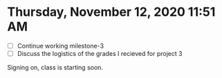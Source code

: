 # Thursday, November 12, 2020 11:51 AM

- [ ] Continue working milestone-3
- [ ] Discuss the logistics of the grades I recieved for project 3

Signing on, class is starting soon.
